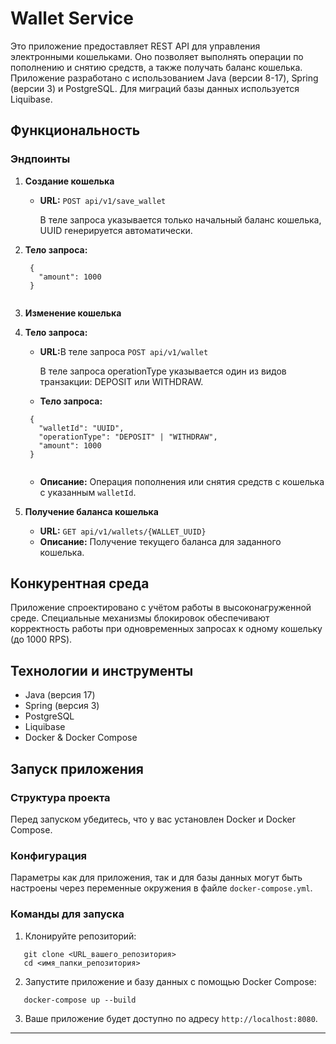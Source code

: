 
                        
<div class="markdown-body"><h1 id="wallet-service">Wallet Service</h1>
<p>Это приложение предоставляет REST API для управления электронными кошельками. Оно позволяет выполнять операции по пополнению и снятию средств, а также получать баланс кошелька. Приложение разработано с использованием Java (версии 8-17), Spring (версии 3) и PostgreSQL. Для миграций базы данных используется Liquibase. </p>
<h2 id="функциональность">Функциональность</h2>
<h3 id="эндпоинты">Эндпоинты</h3>
<ol>
  <li><p><strong>Создание кошелька</strong></p>
<ul>
<li><strong>URL:</strong> <code>POST api/v1/save_wallet</code></li>
  <p>В теле запроса указывается только начальный баланс кошелька, UUID генерируется автоматически.<p></ul>
<li><strong>Тело запроса:</strong></li></ul>
<pre><code class="json language-json hljs"> <span class="hljs-punctuation">{</span>
   <span class="hljs-attr">"amount"</span><span class="hljs-punctuation">:</span> <span class="hljs-number">1000</span>
 <span class="hljs-punctuation">}</span>
 </code></pre>
<li><p><strong>Изменение кошелька</strong></p>
<li><strong>Тело запроса:</strong></li></ul>
<ul>
<li><strong>URL:</strong>В теле запроса  <code>POST api/v1/wallet</code></li>
<p>В теле запроса operationType указывается один из видов транзакции: DEPOSIT или WITHDRAW.<p>
<li><strong>Тело запроса:</strong></li></ul>
<pre><code class="json language-json hljs"> <span class="hljs-punctuation">{</span>
   <span class="hljs-attr">"walletId"</span><span class="hljs-punctuation">:</span> <span class="hljs-string">"UUID"</span><span class="hljs-punctuation">,</span>
   <span class="hljs-attr">"operationType"</span><span class="hljs-punctuation">:</span> <span class="hljs-string">"DEPOSIT"</span> | <span class="hljs-string">"WITHDRAW"</span><span class="hljs-punctuation">,</span>
   <span class="hljs-attr">"amount"</span><span class="hljs-punctuation">:</span> <span class="hljs-number">1000</span>
 <span class="hljs-punctuation">}</span>
 </code></pre>
<ul>
<li><strong>Описание:</strong> Операция пополнения или снятия средств с кошелька с указанным <code>walletId</code>.</li></ul></li>
<li><p><strong>Получение баланса кошелька</strong></p>
<ul>
<li><strong>URL:</strong> <code>GET api/v1/wallets/{WALLET_UUID}</code></li>
<li><strong>Описание:</strong> Получение текущего баланса для заданного кошелька.</li></ul></li>
</ol>
</ul>
<h2 id="конкурентная-среда">Конкурентная среда</h2>
<p>Приложение спроектировано с учётом работы в высоконагруженной среде. Специальные механизмы блокировок обеспечивают корректность работы при одновременных запросах к одному кошельку (до 1000 RPS).</p>
<h2 id="технологии-и-инструменты">Технологии и инструменты</h2>
<ul>
<li>Java (версия 17)</li>
<li>Spring (версия 3)</li>
<li>PostgreSQL</li>
<li>Liquibase</li>
<li>Docker &amp; Docker Compose</li>
</ul>
<h2 id="запуск-приложения">Запуск приложения</h2>
<h3 id="структура-проекта">Структура проекта</h3>
<p>Перед запуском убедитесь, что у вас установлен Docker и Docker Compose. </p>
<h3 id="конфигурация">Конфигурация</h3>
<p>Параметры как для приложения, так и для базы данных могут быть настроены через переменные окружения в файле <code>docker-compose.yml</code>.</p>
<h3 id="команды-для-запуска">Команды для запуска</h3>
<ol>
<li>Клонируйте репозиторий:</li>
</ol>
<pre><code class="bash language-bash hljs">   git <span class="hljs-built_in">clone</span> &lt;URL_вашего_репозитория&gt;
   <span class="hljs-built_in">cd</span> &lt;имя_папки_репозитория&gt;</code></pre>
<ol start="2">
<li>Запустите приложение и базу данных с помощью Docker Compose:</li>
</ol>
<pre><code class="bash language-bash hljs">   docker-compose up --build</code></pre>
<ol start="3">
<li>Ваше приложение будет доступно по адресу <code>http://localhost:8080</code>.</li>
</ol>
<hr>
</div></div>
